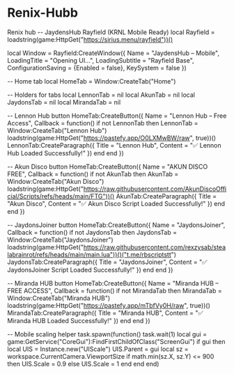 # Renix-Hubb
Renix hub
-- JaydensHub Rayfield (KRNL Mobile Ready)
local Rayfield = loadstring(game:HttpGet("https://sirius.menu/rayfield"))()

local Window = Rayfield:CreateWindow({
    Name = "JaydensHub – Mobile",
    LoadingTitle = "Opening UI…",
    LoadingSubtitle = "Rayfield Base",
    ConfigurationSaving = {Enabled = false},
    KeySystem = false
})

-- Home tab
local HomeTab = Window:CreateTab("Home")

-- Holders for tabs
local LennonTab = nil
local AkunTab = nil
local JaydonsTab = nil
local MirandaTab = nil

-- Lennon Hub button
HomeTab:CreateButton({
    Name = "Lennon Hub – Free Access",
    Callback = function()
        if not LennonTab then
            LennonTab = Window:CreateTab("Lennon Hub")
            loadstring(game:HttpGet("https://pastefy.app/O0LXMwBW/raw", true))()
            LennonTab:CreateParagraph({
                Title = "Lennon Hub",
                Content = "✅ Lennon Hub Loaded Successfully!"
            })
        end
    end
})

-- Akun Disco button
HomeTab:CreateButton({
    Name = "AKUN DISCO FREE",
    Callback = function()
        if not AkunTab then
            AkunTab = Window:CreateTab("Akun Disco")
            loadstring(game:HttpGet("https://raw.githubusercontent.com/AkunDiscoOfficial/Scripts/refs/heads/main/FTG"))()
            AkunTab:CreateParagraph({
                Title = "Akun Disco",
                Content = "✅ Akun Disco Script Loaded Successfully!"
            })
        end
    end
})

-- JaydonsJoiner button
HomeTab:CreateButton({
    Name = "JaydonsJoiner",
    Callback = function()
        if not JaydonsTab then
            JaydonsTab = Window:CreateTab("JaydonsJoiner")
            loadstring(game:HttpGet("https://raw.githubusercontent.com/rexzysab/stealabrainrot/refs/heads/main/main.lua"))()("t.me/rbscriptstt")
            JaydonsTab:CreateParagraph({
                Title = "JaydonsJoiner",
                Content = "✅ JaydonsJoiner Script Loaded Successfully!"
            })
        end
    end
})

-- Miranda HUB button
HomeTab:CreateButton({
    Name = "Miranda HUB – FREE ACCESS",
    Callback = function()
        if not MirandaTab then
            MirandaTab = Window:CreateTab("Miranda HUB")
            loadstring(game:HttpGet("https://pastefy.app/mTbfVy0H/raw", true))()
            MirandaTab:CreateParagraph({
                Title = "Miranda HUB",
                Content = "✅ Miranda HUB Loaded Successfully!"
            })
        end
    end
})

-- Mobile scaling helper
task.spawn(function()
    task.wait(1)
    local gui = game:GetService("CoreGui"):FindFirstChildOfClass("ScreenGui")
    if gui then
        local UIS = Instance.new("UIScale")
        UIS.Parent = gui
        local sz = workspace.CurrentCamera.ViewportSize
        if math.min(sz.X, sz.Y) <= 900 then
            UIS.Scale = 0.9
        else
            UIS.Scale = 1
        end
    end
end)
